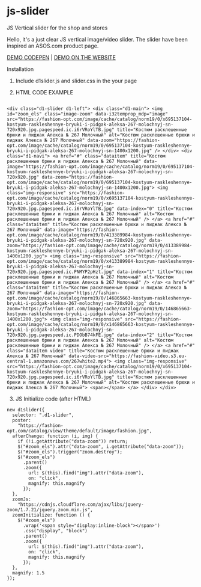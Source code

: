 # js-slider
JS Vertical slider for the shop and stores

Hello, it's a just clear JS vertical image/video slider. The slider have been inspired an ASOS.com product page.


<a href="https://codepen.io/d1ms/pen/GRyWLaY" target="_blank">DEMO CODEPEN</a> |
<a href="https://fashion-opt.com/zhenskaya-odezhda/kostyumy/kostjumi-s-brjukami/kostyum-raskleshennye-bryuki-i-pidgak-aleksa-267-molochnyj.html" target="_blank">DEMO ON THE WEBSITE</a>


Installation

1. Include d1slider.js and slider.css in the your page

2. HTML CODE EXAMPLE
<code>
&lt;div class=&quot;d1-slider d1-left&quot;&gt; &lt;div class=&quot;d1-main&quot;&gt; &lt;img id=&quot;zoom_els&quot; class=&quot;image-zoom&quot; data-i32temprop_mdp=&quot;image&quot; src=&quot;https://fashion-opt.com/image/cache/catalog/norm19/0/x695137104-kostyum-raskleshennye-bryuki-i-pidgak-aleksa-267-molochnyj-sn-720x920.jpg.pagespeed.ic.i6rVRoYlTB.jpg&quot; title=&quot;Костюм расклешенные брюки и пиджак Алекса № 267 Молочный&quot; alt=&quot;Костюм расклешенные брюки и пиджак Алекса № 267 Молочный&quot; data-zoom=&quot;https://fashion-opt.com/image/cache/catalog/norm19/0/695137104-kostyum-raskleshennye-bryuki-i-pidgak-aleksa-267-molochnyj-sn-1400x1200.jpg&quot; /&gt; &lt;/div&gt; &lt;div class=&quot;d1-navi&quot;&gt; &lt;a href=&quot;#&quot; class=&quot;dataitem&quot; title=&quot;Костюм расклешенные брюки и пиджак Алекса № 267 Молочный&quot; data-image=&quot;https://fashion-opt.com/image/cache/catalog/norm19/0/695137104-kostyum-raskleshennye-bryuki-i-pidgak-aleksa-267-molochnyj-sn-720x920.jpg&quot; data-zoom=&quot;https://fashion-opt.com/image/cache/catalog/norm19/0/695137104-kostyum-raskleshennye-bryuki-i-pidgak-aleksa-267-molochnyj-sn-1400x1200.jpg&quot;&gt; &lt;img class=&quot;img-responsive&quot; src=&quot;https://fashion-opt.com/image/cache/catalog/norm19/0/x695137104-kostyum-raskleshennye-bryuki-i-pidgak-aleksa-267-molochnyj-sn-720x920.jpg.pagespeed.ic.i6rVRoYlTB.jpg&quot; data-index=&quot;0&quot; title=&quot;Костюм расклешенные брюки и пиджак Алекса № 267 Молочный&quot; alt=&quot;Костюм расклешенные брюки и пиджак Алекса № 267 Молочный&quot; /&gt; &lt;/a&gt; &lt;a href=&quot;#&quot; class=&quot;dataitem&quot; title=&quot;Костюм расклешенные брюки и пиджак Алекса № 267 Молочный&quot; data-image=&quot;https://fashion-opt.com/image/cache/catalog/norm19/0/413389984-kostyum-raskleshennye-bryuki-i-pidgak-aleksa-267-molochnyj-sn-720x920.jpg&quot; data-zoom=&quot;https://fashion-opt.com/image/cache/catalog/norm19/0/413389984-kostyum-raskleshennye-bryuki-i-pidgak-aleksa-267-molochnyj-sn-1400x1200.jpg&quot;&gt; &lt;img class=&quot;img-responsive&quot; src=&quot;https://fashion-opt.com/image/cache/catalog/norm19/0/x413389984-kostyum-raskleshennye-bryuki-i-pidgak-aleksa-267-molochnyj-sn-720x920.jpg.pagespeed.ic.PNMYP2pHzt.jpg&quot; data-index=&quot;1&quot; title=&quot;Костюм расклешенные брюки и пиджак Алекса № 267 Молочный&quot; alt=&quot;Костюм расклешенные брюки и пиджак Алекса № 267 Молочный&quot; /&gt; &lt;/a&gt; &lt;a href=&quot;#&quot; class=&quot;dataitem&quot; title=&quot;Костюм расклешенные брюки и пиджак Алекса № 267 Молочный&quot; data-image=&quot;https://fashion-opt.com/image/cache/catalog/norm19/0/146865663-kostyum-raskleshennye-bryuki-i-pidgak-aleksa-267-molochnyj-sn-720x920.jpg&quot; data-zoom=&quot;https://fashion-opt.com/image/cache/catalog/norm19/0/146865663-kostyum-raskleshennye-bryuki-i-pidgak-aleksa-267-molochnyj-sn-1400x1200.jpg&quot;&gt; &lt;img class=&quot;img-responsive&quot; src=&quot;https://fashion-opt.com/image/cache/catalog/norm19/0/x146865663-kostyum-raskleshennye-bryuki-i-pidgak-aleksa-267-molochnyj-sn-720x920.jpg.pagespeed.ic.PDObB74kFE.jpg&quot; data-index=&quot;2&quot; title=&quot;Костюм расклешенные брюки и пиджак Алекса № 267 Молочный&quot; alt=&quot;Костюм расклешенные брюки и пиджак Алекса № 267 Молочный&quot; /&gt; &lt;/a&gt; &lt;a href=&quot;#&quot; class=&quot;dataitem video&quot; title=&quot;Костюм расклешенные брюки и пиджак Алекса № 267 Молочный&quot; data-video-src=&quot;https://fashion-video.s3.eu-central-1.amazonaws.com/267white2.mp4&quot;&gt; &lt;img class=&quot;img-responsive&quot; src=&quot;https://fashion-opt.com/image/cache/catalog/norm19/0/x695137104-kostyum-raskleshennye-bryuki-i-pidgak-aleksa-267-molochnyj-sn-720x920.jpg.pagespeed.ic.i6rVRoYlTB.jpg&quot; title=&quot;Костюм расклешенные брюки и пиджак Алекса № 267 Молочный&quot; alt=&quot;Костюм расклешенные брюки и пиджак Алекса № 267 Молочный&quot;&gt; &lt;span&gt;&lt;/span&gt; &lt;/a&gt; &lt;/div&gt; &lt;/div&gt;
</code>

3. JS Initialize code (after HTML)
```
new d1slider({
  selector: ".d1-slider",
  poster:
    "https://fashion-opt.com/catalog/view/theme/default/image/fashion.jpg",
  afterChange: function (i, img) {
    if (!i.getAttribute("data-zoom")) return;
    $("#zoom_els").attr("data-zoom", i.getAttribute("data-zoom"));
    $("#zoom_els").trigger("zoom.destroy");
    $("#zoom_els")
      .parent()
      .zoom({
        url: $(this).find("img").attr("data-zoom"),
        on: "click",
        magnify: this.magnify
      });
  },
  zoomJs:
    "https://cdnjs.cloudflare.com/ajax/libs/jquery-zoom/1.7.21/jquery.zoom.min.js",
  zoomInitialize: function () {
    $("#zoom_els")
      .wrap('<span style="display:inline-block"></span>')
      .css("display", "block")
      .parent()
      .zoom({
        url: $(this).find("img").attr("data-zoom"),
        on: "click",
        magnify: this.magnify
      });
  },
  magnify: 1.5
});
```
